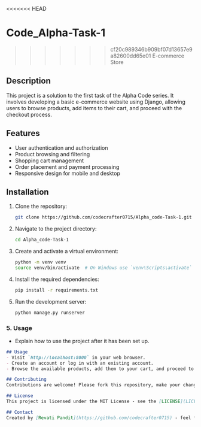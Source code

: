<<<<<<< HEAD
# Code_Alpha-Task-1
>>>>>>> cf20c989346b909bf07d13657e9a82600dd65e01
E-commerce Store 
## Description
This project is a solution to the first task of the Alpha Code series. It involves developing a basic e-commerce website using Django, allowing users to browse products, add items to their cart, and proceed with the checkout process.
## Features
- User authentication and authorization
- Product browsing and filtering
- Shopping cart management
- Order placement and payment processing
- Responsive design for mobile and desktop
## Installation
1. Clone the repository:
   ```bash
   git clone https://github.com/codecrafter0715/Alpha_code-Task-1.git
   ```
2. Navigate to the project directory:
   ```bash
   cd Alpha_code-Task-1
   ```
3. Create and activate a virtual environment:
   ```bash
   python -m venv venv
   source venv/bin/activate  # On Windows use `venv\Scripts\activate`
   ```
4. Install the required dependencies:
   ```bash
   pip install -r requirements.txt
   ```
5. Run the development server:
   ```bash
   python manage.py runserver
   ```

### 5. **Usage**
- Explain how to use the project after it has been set up.
```markdown
## Usage
- Visit `http://localhost:8000` in your web browser.
- Create an account or log in with an existing account.
- Browse the available products, add them to your cart, and proceed to checkout.

## Contributing
Contributions are welcome! Please fork this repository, make your changes, and submit a pull request. For major changes, please open an issue first to discuss what you would like to change.

## License
This project is licensed under the MIT License - see the [LICENSE](LICENSE) file for details.

## Contact
Created by [Revati Pandit](https://github.com/codecrafter0715) - feel free to contact me!
